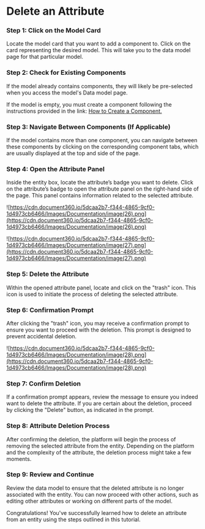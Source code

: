 # Delete an Attribute

### **Step 1: Click on the Model Card**

Locate the model card that you want to add a component to. Click on the card representing the desired model. This will take you to the data model page for that particular model.

### **Step 2: Check for Existing Components**

If the model already contains components, they will likely be pre-selected when you access the model's Data model page.

If the model is empty, you must create a component following the instructions provided in the link: [How to Create a Component.](https://www.notion.so/v1/docs/how-to-create-a-component)

### **Step 3: Navigate Between Components (If Applicable)**

If the model contains more than one component, you can navigate between these components by clicking on the corresponding component tabs, which are usually displayed at the top and side of the page.

### **Step 4: Open the Attribute Panel**

Inside the entity box, locate the attribute’s badge you want to delete. Click on the attribute’s badge to open the attribute panel on the right-hand side of the page. This panel contains information related to the selected attribute.

![https://cdn.document360.io/5dcaa2b7-f344-4865-9cf0-1d4973cb6466/Images/Documentation/image(26).png](https://cdn.document360.io/5dcaa2b7-f344-4865-9cf0-1d4973cb6466/Images/Documentation/image(26).png)

![https://cdn.document360.io/5dcaa2b7-f344-4865-9cf0-1d4973cb6466/Images/Documentation/image(27).png](https://cdn.document360.io/5dcaa2b7-f344-4865-9cf0-1d4973cb6466/Images/Documentation/image(27).png)

### **Step 5: Delete the Attribute**

Within the opened attribute panel, locate and click on the "trash" icon. This icon is used to initiate the process of deleting the selected attribute.

### **Step 6: Confirmation Prompt**

After clicking the "trash" icon, you may receive a confirmation prompt to ensure you want to proceed with the deletion. This prompt is designed to prevent accidental deletion.

![https://cdn.document360.io/5dcaa2b7-f344-4865-9cf0-1d4973cb6466/Images/Documentation/image(28).png](https://cdn.document360.io/5dcaa2b7-f344-4865-9cf0-1d4973cb6466/Images/Documentation/image(28).png)

### **Step 7: Confirm Deletion**

If a confirmation prompt appears, review the message to ensure you indeed want to delete the attribute. If you are certain about the deletion, proceed by clicking the "Delete" button, as indicated in the prompt.

### **Step 8: Attribute Deletion Process**

After confirming the deletion, the platform will begin the process of removing the selected attribute from the entity. Depending on the platform and the complexity of the attribute, the deletion process might take a few moments.

### **Step 9: Review and Continue**

Review the data model to ensure that the deleted attribute is no longer associated with the entity. You can now proceed with other actions, such as editing other attributes or working on different parts of the model.

Congratulations! You've successfully learned how to delete an attribute from an entity using the steps outlined in this tutorial.